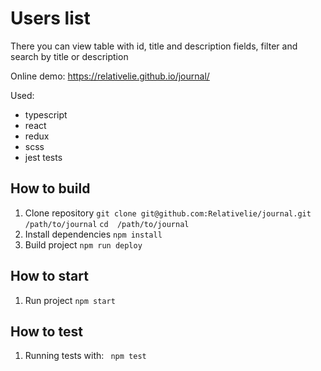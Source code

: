 # Users list
There you can view table with id, title and description fields, filter and search by title or description

Online demo: https://relativelie.github.io/journal/

Used: 
- typescript
- react
- redux
- scss
- jest tests

## How to build
1. Clone repository
``git clone git@github.com:Relativelie/journal.git /path/to/journal``
``cd  /path/to/journal ``
2. Install dependencies
``npm install ``
3. Build project
``npm run deploy``

## How to start
1. Run project 
``npm start ``

## How to test
1. Running tests with: 
`` npm test`` 
